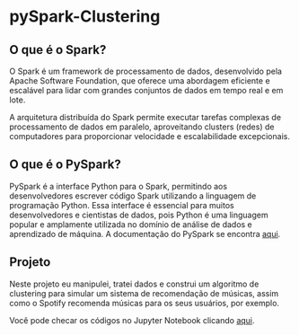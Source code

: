 # pySpark-Clustering

## O que é o Spark?
O Spark é um framework de processamento de dados, desenvolvido pela Apache Software Foundation, que oferece uma abordagem eficiente e escalável para lidar com grandes conjuntos de dados em tempo real e em lote.

A arquitetura distribuída do Spark permite executar tarefas complexas de processamento de dados em paralelo, aproveitando clusters (redes) de computadores para proporcionar velocidade e escalabilidade excepcionais.

## O que é o PySpark?
PySpark é a interface Python para o Spark, permitindo aos desenvolvedores escrever código Spark utilizando a linguagem de programação Python. Essa interface é essencial para muitos desenvolvedores e cientistas de dados, pois Python é uma linguagem popular e amplamente utilizada no domínio de análise de dados e aprendizado de máquina. A documentação do PySpark se encontra [aqui](https://spark.apache.org/docs/latest/api/python/index.html).

## Projeto

Neste projeto eu manipulei, tratei dados e construi um algoritmo de clustering para simular um sistema de recomendação de músicas, assim como o Spotify recomenda músicas para os seus usuários, por exemplo.

Você pode checar os códigos no Jupyter Notebook clicando [aqui](https://nbviewer.org/github/ViniciusBardelin/pySpark-Clustering/blob/main/Spark-Sistemas-de-Recomendação-Clustering.ipynb).
